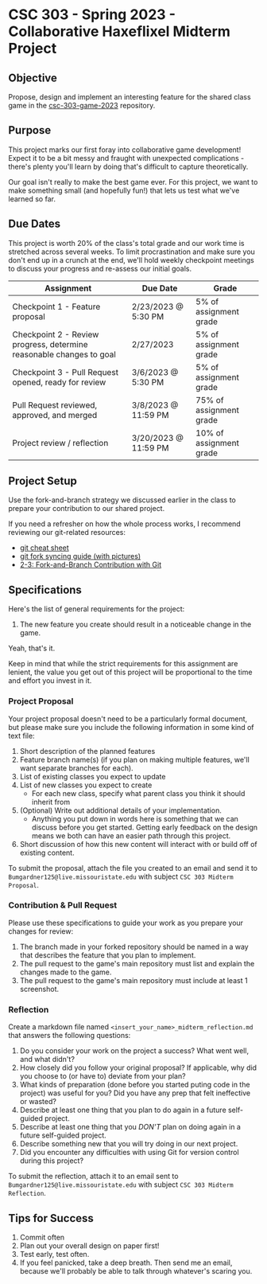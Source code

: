 # CSC 303 - Spring 2023 - Collaborative Haxeflixel Midterm Project

## Objective
Propose, design and implement an interesting feature for the shared class game in the 
[csc-303-game-2023](https://github.com/SamBumgardner/csc-303-game-2023) repository.

## Purpose
This project marks our first foray into collaborative game development! Expect it 
to be a bit messy and fraught with unexpected complications - there's plenty you'll learn by 
doing that's difficult to capture theoretically.

Our goal isn't really to make the best game ever. For this project, we want to make something small 
(and hopefully fun!) that lets us test what we've learned so far.

## Due Dates
This project is worth 20% of the class's total grade and our work time is stretched across several
weeks. To limit procrastination and make sure you don't end up in a crunch at the end, we'll hold 
weekly checkpoint meetings to discuss your progress and re-assess our initial goals.

Assignment                                                           | Due Date             | Grade
-------------------------------------------------------------------- | -------------------- | ----------------------
Checkpoint 1 - Feature proposal                                      | 2/23/2023 @ 5:30 PM  | 5% of assignment grade
Checkpoint 2 - Review progress, determine reasonable changes to goal | 2/27/2023            | 5% of assignment grade
Checkpoint 3 - Pull Request opened, ready for review                 | 3/6/2023 @ 5:30 PM   | 5% of assignment grade
Pull Request reviewed, approved, and merged                          | 3/8/2023 @ 11:59 PM  | 75% of assignment grade
Project review / reflection                                          | 3/20/2023 @ 11:59 PM | 10% of assignment grade

## Project Setup
Use the fork-and-branch strategy we discussed earlier in the class to prepare your contribution to
our shared project.

If you need a refresher on how the whole process works, I recommend reviewing our git-related 
resources:
 * [git cheat sheet](../lectures/git/git_cheat_sheet.md)
 * [git fork syncing guide (with pictures)](../lectures/git/git_fork_syncing.md)
 * [2-3: Fork-and-Branch Contribution with Git](https://docs.google.com/presentation/d/1kDT7THm1McMEHkb7dtivV_1u5yDohQHhODZqOeO9hsY/edit?usp=sharing)

## Specifications
Here's the list of general requirements for the project:
1. The new feature you create should result in a noticeable change in the game.

Yeah, that's it.

Keep in mind that while the strict requirements for this assignment are lenient, the value you get 
out of this project will be proportional to the time and effort you invest in it.

### Project Proposal
Your project proposal doesn't need to be a particularly formal document, but please make sure you
include the following information in some kind of text file:

 1. Short description of the planned features
 2. Feature branch name(s) (if you plan on making multiple features, we'll want separate branches 
 for each).
 3. List of existing classes you expect to update
 4. List of new classes you expect to create
    * For each new class, specify what parent class you think it should inherit from
 5. (Optional) Write out additional details of your implementation.
    * Anything you put down in words here is something that we can discuss before you get started. 
    Getting early feedback on the design means we both can have an easier path through this project.
 6. Short discussion of how this new content will interact with or build off of existing content.

To submit the proposal, attach the file you created to an email and send it to 
`Bumgardner125@live.missouristate.edu` with subject `CSC 303 Midterm Proposal`.

### Contribution & Pull Request
Please use these specifications to guide your work as you prepare your changes for review:
 1. The branch made in your forked repository should be named in a way that describes the feature 
 that you plan to implement.
 2. The pull request to the game's main repository must list and explain the changes made to the game.
 3. The pull request to the game's main repository must include at least 1 screenshot.

### Reflection
Create a markdown file named `<insert_your_name>_midterm_reflection.md` that answers the following 
questions:
 1. Do you consider your work on the project a success? What went well, and what didn't?
 2. How closely did you follow your original proposal? If applicable, why did you choose to 
   (or have to) deviate from your plan?
 3. What kinds of preparation (done before you started puting code in the project) was useful for 
   you? Did you have any prep that felt ineffective or wasted?
 4. Describe at least one thing that you plan to do again in a future self-guided project.
 5. Describe at least one thing that you *DON'T* plan on doing again in a future self-guided project.
 6. Describe something new that you will try doing in our next project.
 7. Did you encounter any difficulties with using Git for version control during this project? 

To submit the reflection, attach it to an email sent 
to `Bumgardner125@live.missouristate.edu` with subject `CSC 303 Midterm Reflection`.

## Tips for Success
 1. Commit often
 2. Plan out your overall design on paper first!
 3. Test early, test often.
 4. If you feel panicked, take a deep breath. Then send me an email, because we'll probably be able 
to talk through whatever's scaring you.